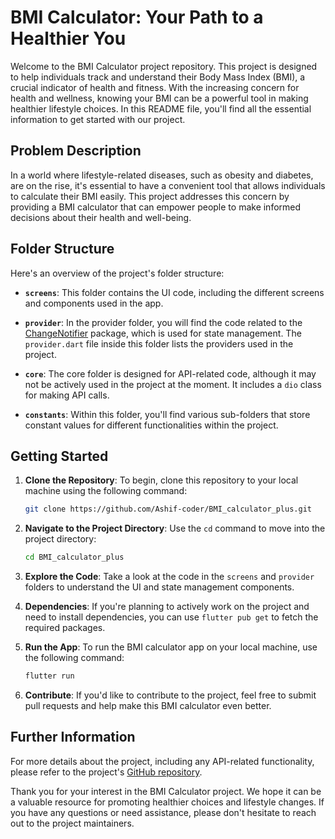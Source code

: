 # BMI Calculator: Your Path to a Healthier You

Welcome to the BMI Calculator project repository. This project is designed to help individuals track and understand their Body Mass Index (BMI), a crucial indicator of health and fitness. With the increasing concern for health and wellness, knowing your BMI can be a powerful tool in making healthier lifestyle choices. In this README file, you'll find all the essential information to get started with our project.

## Problem Description

In a world where lifestyle-related diseases, such as obesity and diabetes, are on the rise, it's essential to have a convenient tool that allows individuals to calculate their BMI easily. This project addresses this concern by providing a BMI calculator that can empower people to make informed decisions about their health and well-being.

## Folder Structure

Here's an overview of the project's folder structure:

- **`screens`**: This folder contains the UI code, including the different screens and components used in the app.

- **`provider`**: In the provider folder, you will find the code related to the [ChangeNotifier](https://pub.dev/packages/provider) package, which is used for state management. The `provider.dart` file inside this folder lists the providers used in the project.

- **`core`**: The core folder is designed for API-related code, although it may not be actively used in the project at the moment. It includes a `dio` class for making API calls.

- **`constants`**: Within this folder, you'll find various sub-folders that store constant values for different functionalities within the project.

## Getting Started

1. **Clone the Repository**: To begin, clone this repository to your local machine using the following command:

   ```bash
   git clone https://github.com/Ashif-coder/BMI_calculator_plus.git
   ```

2. **Navigate to the Project Directory**: Use the `cd` command to move into the project directory:

   ```bash
   cd BMI_calculator_plus
   ```

3. **Explore the Code**: Take a look at the code in the `screens` and `provider` folders to understand the UI and state management components.

4. **Dependencies**: If you're planning to actively work on the project and need to install dependencies, you can use `flutter pub get` to fetch the required packages.

5. **Run the App**: To run the BMI calculator app on your local machine, use the following command:

   ```bash
   flutter run
   ```

6. **Contribute**: If you'd like to contribute to the project, feel free to submit pull requests and help make this BMI calculator even better.

## Further Information

For more details about the project, including any API-related functionality, please refer to the project's [GitHub repository](https://github.com/Ashif-coder/BMI_calculator_plus/tree/main/Bmi).

Thank you for your interest in the BMI Calculator project. We hope it can be a valuable resource for promoting healthier choices and lifestyle changes. If you have any questions or need assistance, please don't hesitate to reach out to the project maintainers.
